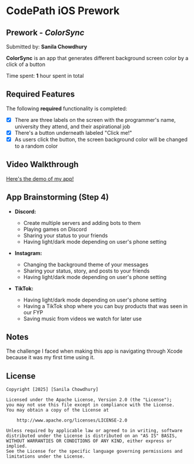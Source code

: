 # CodePath iOS Prework
## Prework - *ColorSync*

Submitted by: **Sanila Chowdhury**

**ColorSync** is an app that generates different background screen color by a click of a button

Time spent: **1** hour spent in total

## Required Features

The following **required** functionality is completed:

- [x] There are three labels on the screen with the programmer's name, university they attend, and their aspirational job
- [x] There's a button underneath labeled "Click me!"
- [x] As users click the button, the screen background color will be changed to a random color
 
## Video Walkthrough

[Here's the demo of my app!](https://www.loom.com/share/16a97b2c00ed47f5a73d5a6fb2b7dac8?sid=50e48ac3-eab9-4436-9fb4-18fd5bec26e8)

## App Brainstorming (Step 4)
- **Discord:**
    - Create multiple servers and adding bots to them
    - Playing games on Discord
    - Sharing your status to your friends
    - Having light/dark mode depending on user's phone setting
 
- **Instagram:**
    - Changing the background theme of your messages
    - Sharing your status, story, and posts to your friends
    - Having light/dark mode depending on user's phone setting
      
- **TikTok:**
    - Having light/dark mode depending on user's phone setting
    - Having a TikTok shop where you can buy products that was seen in our FYP
    - Saving music from videos we watch for later use

## Notes
The challenge I faced when making this app is navigating through Xcode because it was my first time using it.

## License

    Copyright [2025] [Sanila Chowdhury]

    Licensed under the Apache License, Version 2.0 (the "License");
    you may not use this file except in compliance with the License.
    You may obtain a copy of the License at

        http://www.apache.org/licenses/LICENSE-2.0

    Unless required by applicable law or agreed to in writing, software
    distributed under the License is distributed on an "AS IS" BASIS,
    WITHOUT WARRANTIES OR CONDITIONS OF ANY KIND, either express or implied.
    See the License for the specific language governing permissions and
    limitations under the License.
